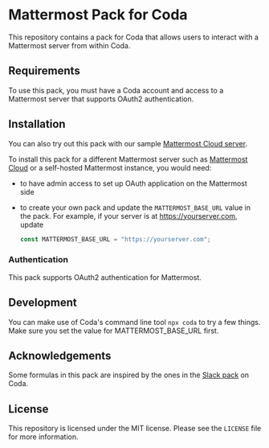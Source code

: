 # Mattermost Pack for Coda

This repository contains a pack for Coda that allows users to interact with a Mattermost server from within Coda.

## Requirements
To use this pack, you must have a Coda account and access to a Mattermost server that supports OAuth2 authentication.

## Installation

You can also try out this pack with our sample [Mattermost Cloud server](https://coda-pack.cloud.mattermost.com/).

To install this pack for a different Mattermost server such as [Mattermost Cloud](https://mattermost.com/platform-overview/) or a self-hosted Mattermost instance, you would need:

- to have admin access to set up OAuth application on the Mattermost side 
- to create your own pack and update the `MATTERMOST_BASE_URL` value in the pack. For example, if your server is at https://yourserver.com, update

    ```ts
    const MATTERMOST_BASE_URL = "https://yourserver.com";
    ```

### Authentication

This pack supports OAuth2 authentication for Mattermost.

## Development

You can make use of Coda's command line tool `npx coda` to try a few things. Make sure you set the value for MATTERMOST_BASE_URL first.

## Acknowledgements

Some formulas in this pack are inspired by the ones in the [Slack pack](https://coda.io/packs/slack-1000) on Coda.

## License

This repository is licensed under the MIT license. Please see the `LICENSE` file for more information. 
